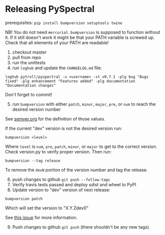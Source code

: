 # Releasing PySpectral

prerequisites: `pip install bumpversion setuptools twine`

NB! You do not need `mercurial`. `bumpversion` is supposed to function without it. If it still doesn't work it might be that your PATH variable is screwed up. Check that all elements of your PATH are readable!

1. checkout master
2. pull from repo
3. run the unittests
4. run `loghub` and update the `CHANGELOG.md` file:

```
loghub pytroll/pyspectral -u <username> -st v0.7.1 -plg bug "Bugs fixed" -plg enhancement "Features added" -plg documentation "Documentation changes"
```

Don't forget to commit!

5. run `bumpversion` with either `patch`, `minor`, `major`, `pre`, or `num` to
reach the desired version number

See [semver.org](http://semver.org/) for the definition of those values.

If the current "dev" version is not the desired version run:

```
bumpversion <level>
```

Where `level` is `num`, `pre`, `patch`, `minor`, or `major` to get to the correct
version. Check version.py to verify proper version. Then run:

```
bumpversion --tag release
```

To remove the `devN` portion of the version number and tag the release.

6. push changes to github `git push --follow-tags`
7. Verify travis tests passed and deploy sdist and wheel to PyPI
8. Update version to "dev" version of next release:

```
bumpversion patch
```

Which will set the version to "X.Y.Zdev0"

See [this issue](https://github.com/peritus/bumpversion/issues/77) for more information.

9. Push changes to github `git push` (there shouldn't be any new tags).
